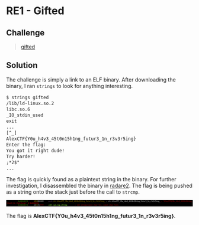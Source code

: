# RE1 - Gifted

## Challenge
> [gifted](gifted)

## Solution
The challenge is simply a link to an ELF binary. After downloading the binary, I ran `strings` to look for anything interesting.

```
$ strings gifted
/lib/ld-linux.so.2
libc.so.6
_IO_stdin_used
exit
...
[^_]
AlexCTF{Y0u_h4v3_45t0n15h1ng_futur3_1n_r3v3r5ing}
Enter the flag:
You got it right dude!
Try harder!
;*2$"
...
```

The flag is quickly found as a plaintext string in the binary. For further investigation, I disassembled the binary in [radare2](https://github.com/radare/radare2). The flag is being pushed as a string onto the stack just before the call to `strcmp`.

![Flag from radare2](https://github.com/R3dCr3sc3nt/AlexCTF/blob/master/RE1-Gifted/radare.png)

The flag is **AlexCTF{Y0u_h4v3_45t0n15h1ng_futur3_1n_r3v3r5ing}**.
